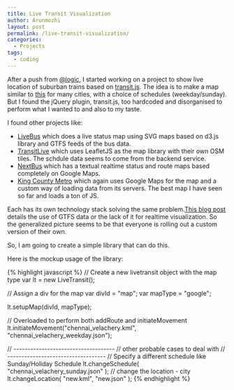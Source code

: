 ```yaml
---
title: Live Transit Visualization
author: Arunmozhi
layout: post
permalink: /live-transit-visualization/
categories:
  - Projects
tags:
  - coding
---
```

After a push from [@logic][1], I started working on a project to show live location of suburban trains based on [transit.js][2]. The idea is to make a map similar to [this][3] for many cities, with a choice of schedules (weekday/sunday). But I found the jQuery plugin, transit.js, too hardcoded and disorganised to perform what I wanted to and also to my taste.

I found other projects like:

  * [LiveBus][4] which does a live status map using SVG maps based on d3.js library and GTFS feeds of the bus data.
  * [TransitLive][5] which uses LeafletJS as the map library with their own OSM tiles. The schdule data seems to come from the backend service.
  * [NextBus][6] which has a textual realtime status and route maps based completely on Google Maps.
  * [King County Metro][7] which again uses Google Maps for the map and a custom way of loading data from its servers. The best map I have seen so far and loads a ton of JS.

Each has its own technology stack solving the same problem.[This blog post][8] details the use of GTFS data or the lack of it for realtime visualization. So the generalized picture seems to be that everyone is rolling out a custom version of their own.

So, I am going to create a simple library that can do this.

Here is the mockup usage of the library:

{% highlight javascript %}
// Create a new livetransit object with the map type
var lt = new LiveTransit();

// Assign a div for the map
var divId = "map";
var mapType = "google";

lt.setupMap(divId, mapType);

// Overloaded to perform both addRoute and initiateMovement
lt.initiateMovement("chennai_velachery.kml", "chennai_velachery_weekday.json");


// ------------------------------------
// other probable cases to deal with
// -----------------------------------
// Specify a different schedule like Sunday/Holiday Schedule
lt.changeSchedule( "chennai_velachery_sunday.json" );
// change the location - city
lt.changeLocation( "new.kml", "new.json" );
{% endhighlight %}

 [1]: https://twitter.com/logic
 [2]: http://onloop.net/transit/ "transit.js"
 [3]: http://onloop.net/chennairail/ "Chennai Rail"
 [4]: https://github.com/PasDeChocolat/LiveBus "LiveBus"
 [5]: https://transitlive.com/ "TransitLive"
 [6]: http://www.nextbus.com/ "NextBus"
 [7]: http://tripplanner.kingcounty.gov/hiwire?.a=iRealTimeDisplay "King County Metro"
 [8]: http://bdon.org/2014/07/13/realtime-transit-data-howto/
